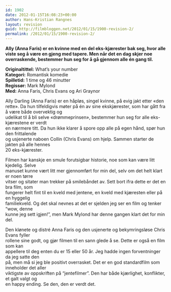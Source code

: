 ```yaml
---
id: 1902
date: 2012-01-15T16:08:23+00:00
author: Hans-Kristian Rangnes
layout: revision
guid: http://filmbloggen.net/2012/01/15/1900-revision-2/
permalink: /2012/01/15/1900-revision-2/
---
```

**Ally (Anna Faris) er en kvinne med en del eks-kjærester bak seg, hvor alle viste seg å være en gjeng med tapere. Men når det en dag skjer noe overraskende, bestemmer hun seg for å gå gjennom alle én gang til.**

**Originaltittel:** What’s your number  
**Kategori:** Romantisk komedie  
**Spilletid:** 1 time og 46 minutter  
**Regissør:** Mark Mylond  
**Med:** Anna Faris, Chris Evans og Ari Graynor

Ally Darling (Anna Faris) er en håpløs, singel kvinne, på evig jakt etter «den rette». Da hun tilfeldigvis møter på én av sine ekskjærester, som har gått fra å være både overvektig og  
udelikat til å bli selve «drømmeprinsen», bestemmer hun seg for alle eks-kjærestene er verdt  
en nærmere titt. Da hun ikke klarer å spore opp alle på egen hånd, spør hun den frittalende  
og usjenerte naboen Collin (Chris Evans) om hjelp. Sammen starter de jakten på alle hennes  
20 eks-kjærester.

Filmen har kanskje en smule forutsigbar historie, noe som kan være litt kjedelig. Selve  
manuset kunne vært litt mer gjennomført for min del, selv om det helt klart er noen tørre  
vitser og sitater man trekker på smilebåndet av. Sett bort ifra dette er det en bra film, som  
fungerer helt fint til en kveld med jentene, en kveld med kjæresten eller på en hyggelig  
familiekveld. Og det skal nevnes at det er sjelden jeg ser en film og tenker “wow, denne  
kunne jeg sett igjen!”, men Mark Mylond har denne gangen klart det for min del.

Den klønete og distré Anna Faris og den usjenerte og bekymringsløse Chris Evans fyller  
rollene sine godt, og gjør filmen til en sann glede å se. Dette er også en film som kan  
appellere til deg enten du er 15 eller 50 år. Jeg hadde ingen forventninger da jeg satte den  
på, men må si jeg ble positivt overrasket. Det er en god standardfilm som inneholder det aller  
viktigste av oppskriften på “jentefilmer”. Den har både kjærlighet, konflikter, et galt valgt og  
en happy ending. Se den, den er verdt det.